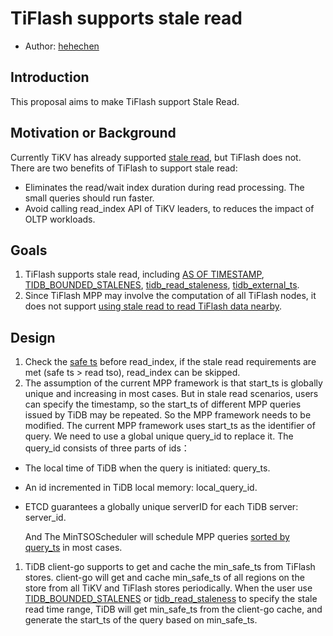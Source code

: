 # TiFlash supports stale read

- Author: [hehechen](https://github.com/hehechen)

## Introduction

This proposal aims to make TiFlash support Stale Read.

## Motivation or Background

Currently TiKV has already supported [stale read](https://docs.pingcap.com/tidb/dev/stale-read), but TiFlash does not.
There are two benefits of TiFlash to support stale read:
- Eliminates the read/wait index duration during read processing. The small queries should run faster.
- Avoid calling read_index API of TiKV leaders, to reduces the impact of OLTP workloads.

## Goals

1. TiFlash supports stale read, including [AS OF TIMESTAMP](https://docs.pingcap.com/tidb/dev/as-of-timestamp), [TIDB_BOUNDED_STALENES](https://docs.pingcap.com/tidb/dev/as-of-timestamp#syntax), [tidb_read_staleness](https://docs.pingcap.com/tidb/dev/tidb-read-staleness), [tidb_external_ts](https://docs.pingcap.com/tidb/dev/tidb-external-ts).
2. Since TiFlash MPP may involve the computation of all TiFlash nodes, it does not support [using stale read to read TiFlash data nearby](https://docs.pingcap.com/tidb/dev/three-dc-local-read).

## Design
1. Check the [safe ts](https://github.com/pingcap/tiflash/blob/e732eaba68e309a0aec0e443c7f1a0e9368731b3/dbms/src/Storages/Transaction/RegionTable.cpp#L508) before read_index, if the stale read requirements are met (safe ts > read tso), read_index can be skipped.
2. The assumption of the current MPP framework is that start_ts is globally unique and increasing in most cases. But in stale read scenarios, users can specify the timestamp, so the start_ts of different MPP queries issued by TiDB may be repeated. So the MPP framework needs to be modified.
   The current MPP framework uses start_ts as the identifier of query. We need to use a global unique query_id to replace it. The query_id consists of three parts of ids：
  - The local time of TiDB when the query is initiated: query_ts.
  - An id incremented in TiDB local memory: local_query_id.
  - ETCD guarantees a globally unique serverID for each TiDB server: server_id.
  
    And The MinTSOScheduler will schedule MPP queries [sorted by query_ts](https://github.com/pingcap/tiflash/blob/e732eaba68e309a0aec0e443c7f1a0e9368731b3/dbms/src/Flash/Mpp/MPPTaskId.cpp#L27) in most cases.
1. TiDB client-go supports to get and cache the min_safe_ts from TiFlash stores.
   client-go will get and cache min_safe_ts of all regions on the store from all TiKV and TiFlash stores periodically. When the user use [TIDB_BOUNDED_STALENES](https://docs.pingcap.com/tidb/dev/as-of-timestamp#syntax) or [tidb_read_staleness](https://docs.pingcap.com/tidb/dev/tidb-read-staleness) to specify the stale read time range, TiDB will get min_safe_ts from the client-go cache, and generate the start_ts of the query based on min_safe_ts.